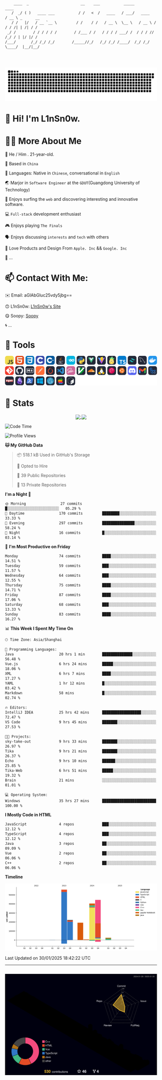 ```

    ____  _                        __    ___           _____           ____           
   /  _/ ( )   ____ ___           / /   <  /   ____   / ___/   ____   / __ \ _      __
   / /   |/   / __ `__ \         / /    / /   / __ \  \__ \   / __ \ / / / /| | /| / /
 _/ /        / / / / / /        / /___ / /   / / / / ___/ /  / / / // /_/ / | |/ |/ / 
/___/       /_/ /_/ /_/        /_____//_/   /_/ /_/ /____/  /_/ /_/ \____/  |__/|__/  
                                                                                      
                                          

```
##
![](https://raw.githubusercontent.com/lin-snow/lin-snow/output/github-contribution-grid-snake-dark.svg)

# 👋 Hi! I'm L1nSn0w.

# 👨‍💻 More About Me

🤠 He / Him . 21-year-old.

🎈 Based in `China`
  
🤔 Languages: Native in `Chinese`, conversational in `English`

🌏 Marjor in `Software Engineer` at the `GDUT`(Guangdong University of Technology)

🛟 Enjoys surfing the `web` and discovering interesting and innovative software.

💻 `Full-stack` development enthusiast

🎮 Enjoys playing `The Finals`

🗣️ Enjoys discussing `interests` and `tech` with others

👾 Love Products and Design From `Apple. Inc` && `Google. Inc`  

🤪 ...

# 📫 Contact With Me:

✉️ Email: aGlAbGluc25vdy5jbg==

🙃 L1nSn0w: [L1nSn0w's Site](https://linsnow.cn)

😋 Soopy: [Soopy](https://soopy.cn)

🌀 ...

# 🔮 Tools
![My Tools](./icons/tools.svg)

<!-- ![My Skills](https://skillicons.dev/icons?i=js,html,css,c,cpp,java,go,py,vue,vite,pinia,ts,tailwind,mysql,docker,git,github,md,postman,pytorch,vscode,sass,vim,cloudflare,linux,debian,ubuntu,discord,gmail,githubactions,npm,obsidian,powershell,windows,yarn,apple,bash) -->

<!-- 
<img src="./icons/github-mark.svg" width="50"  alt="Github"> <img src="./icons/vscode.svg" width="50" alt="VScode"> <img src="./icons/obsidian-logo-gradient.svg" width="50" alt="Obsidian"> <img src="./icons/Windows_logo_-_2021.svg.png" width="50" alt="Windows 11"> <img src="./icons/postman-icon.png" width="50" alt="POSTMAN"> <img src="./icons/Git-Icon-1788C.png" width="50" alt="Git"> ... -->

# 🍟 Stats

<div style="text-align: center;">
    <a href="https://github.com/lin-snow">
        <img align="center" src="https://githubstat.linsnow.cn/api/top-langs/?username=lin-snow&layout=compact" />
    </a>
    <a href="https://github.com/lin-snow">
        <img align="center" src="https://githubstat.linsnow.cn/api?username=lin-snow&count_private=true&show_icons=true&theme=ambient_gradient" />
    </a>
</div>

<!--START_SECTION:waka-->
![Code Time](http://img.shields.io/badge/Code%20Time-407%20hrs%2013%20mins-blue)

![Profile Views](http://img.shields.io/badge/Profile%20Views-16-blue)

**🐱 My GitHub Data** 

> 📦 518.1 kB Used in GitHub's Storage 
 > 
> 💼 Opted to Hire
 > 
> 📜 39 Public Repositories 
 > 
> 🔑 13 Private Repositories 
 > 
**I'm a Night 🦉** 

```text
🌞 Morning                27 commits          █░░░░░░░░░░░░░░░░░░░░░░░░   05.29 % 
🌆 Daytime                170 commits         ████████░░░░░░░░░░░░░░░░░   33.33 % 
🌃 Evening                297 commits         ███████████████░░░░░░░░░░   58.24 % 
🌙 Night                  16 commits          █░░░░░░░░░░░░░░░░░░░░░░░░   03.14 % 
```
📅 **I'm Most Productive on Friday** 

```text
Monday                   74 commits          ████░░░░░░░░░░░░░░░░░░░░░   14.51 % 
Tuesday                  59 commits          ███░░░░░░░░░░░░░░░░░░░░░░   11.57 % 
Wednesday                64 commits          ███░░░░░░░░░░░░░░░░░░░░░░   12.55 % 
Thursday                 75 commits          ████░░░░░░░░░░░░░░░░░░░░░   14.71 % 
Friday                   87 commits          ████░░░░░░░░░░░░░░░░░░░░░   17.06 % 
Saturday                 68 commits          ███░░░░░░░░░░░░░░░░░░░░░░   13.33 % 
Sunday                   83 commits          ████░░░░░░░░░░░░░░░░░░░░░   16.27 % 
```


📊 **This Week I Spent My Time On** 

```text
🕑︎ Time Zone: Asia/Shanghai

💬 Programming Languages: 
Java                     20 hrs 1 min        ██████████████░░░░░░░░░░░   56.48 % 
Vue.js                   6 hrs 24 mins       █████░░░░░░░░░░░░░░░░░░░░   18.06 % 
XML                      6 hrs 7 mins        ████░░░░░░░░░░░░░░░░░░░░░   17.27 % 
YAML                     1 hr 12 mins        █░░░░░░░░░░░░░░░░░░░░░░░░   03.42 % 
Markdown                 58 mins             █░░░░░░░░░░░░░░░░░░░░░░░░   02.74 % 

🔥 Editors: 
IntelliJ IDEA            25 hrs 42 mins      ██████████████████░░░░░░░   72.47 % 
VS Code                  9 hrs 45 mins       ███████░░░░░░░░░░░░░░░░░░   27.53 % 

🐱‍💻 Projects: 
sky-take-out             9 hrs 33 mins       ███████░░░░░░░░░░░░░░░░░░   26.97 % 
Tika                     9 hrs 21 mins       ███████░░░░░░░░░░░░░░░░░░   26.37 % 
Echo                     9 hrs 10 mins       ██████░░░░░░░░░░░░░░░░░░░   25.85 % 
Tika-Web                 6 hrs 51 mins       █████░░░░░░░░░░░░░░░░░░░░   19.32 % 
Brain                    21 mins             ░░░░░░░░░░░░░░░░░░░░░░░░░   01.01 % 

💻 Operating System: 
Windows                  35 hrs 27 mins      █████████████████████████   100.00 % 
```

**I Mostly Code in HTML** 

```text
JavaScript               4 repos             ███░░░░░░░░░░░░░░░░░░░░░░   12.12 % 
TypeScript               4 repos             ███░░░░░░░░░░░░░░░░░░░░░░   12.12 % 
Java                     3 repos             ██░░░░░░░░░░░░░░░░░░░░░░░   09.09 % 
Vue                      2 repos             ██░░░░░░░░░░░░░░░░░░░░░░░   06.06 % 
C++                      2 repos             ██░░░░░░░░░░░░░░░░░░░░░░░   06.06 % 
```



**Timeline**

![Lines of Code chart](https://raw.githubusercontent.com/lin-snow/lin-snow/main/assets/bar_graph.png)


 Last Updated on 30/01/2025 18:42:22 UTC
<!--END_SECTION:waka-->



---
##
![](./profile-3d-contrib/profile-night-rainbow.svg)
